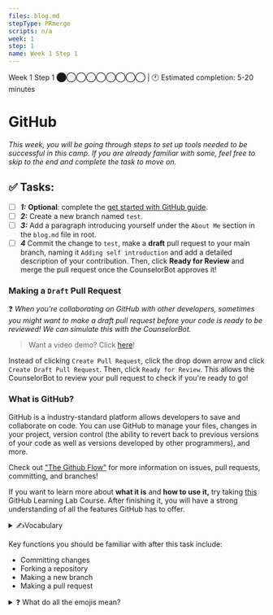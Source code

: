 ```yaml
---
files: blog.md
stepType: PRmerge
scripts: n/a
week: 1
step: 1
name: Week 1 Step 1
---
```

Week 1 Step 1 ⬤◯◯◯◯◯◯◯◯ | 🕐 Estimated completion: 5-20 minutes

# GitHub
*This week, you will be going through steps to set up tools needed to be successful in this camp. If you are already familiar with some, feel free to skip to the end and complete the task to move on.*

## ✅  Tasks:
- [ ] ***1:*** **Optional**: complete the [get started with GitHub guide](https://guides.github.com/activities/hello-world/).
- [ ] ***2:*** Create a new branch named `test`.
- [ ] ***3:*** Add a paragraph introducing yourself under the `About Me` section in the `blog.md` file in root.
- [ ] ***4*** Commit the change to `test`, make a **draft** pull request to your main branch, naming it `Adding self introduction` and add a detailed description of your contribution. Then, click **Ready for Review** and merge the pull request once the CounselorBot approves it!

### Making a `Draft` Pull Request
❓ _When you're collaborating on GitHub with other developers, sometimes you might want to make a draft pull request before your code is ready to be reviewed! We can simulate this with the CounselorBot._

> Want a video demo? Click [here](https://egghead.io/lessons/github-open-a-github-draft-pull-request)!

Instead of clicking `Create Pull Request`, click the drop down arrow and click `Create Draft Pull Request`. Then, click `Ready for Review`. This allows the CounselorBot to review your pull request to check if you're ready to go!

### What is GitHub?
GitHub is a industry-standard platform allows developers to save and collaborate on code. You can use GitHub to manage your files, changes in your project, version control (the ability to revert back to previous versions of your code as well as versions developed by other programmers), and more.

Check out <a href="https://guides.github.com/introduction/flow/">"The Github Flow"</a> for more information on issues, pull requests, committing, and branches!

If you want to learn more about <b>what it is</b> and <b>how to use it,</b> try taking <a href='https://lab.github.com/githubtraining/introduction-to-github'>this</a> GitHub Learning Lab Course. After finishing it, you will have a strong understanding of all the features GitHub has to offer.

<details>
<summary>✍️Vocabulary</summary>

#### ‼️ Repositories
Repositories (or repos) are essentially **folders where you can store files of code.** The repo of our camp was duplicated into your account when you clicked "Create Template" so that you can commit changes and complete each lesson.

#### ‼️ Issues
For our camp, each week is placed inside an issue. Only when you complete the week (committing the necessary code and commenting), will the issue close and you can move on to the next issue. Don’t worry – committing changes is easier than it sounds.

> 💡 *On usual repositories in the contributing world issues are tasks or bugs that need to be completed or fixed.*

#### ‼️ Fork
If you want to contribute to someone else's code, you would "fork" it. This creates a copy of the code under your account that you can make changes to. Create a fork when you **want to make changes to someone else's code and contribute to it.**

#### ‼️ Branch
Creating a **branch** on a repository is like forking a repository. You would do this when you **want to make changes to your code without harming a working version.**

#### ‼️ Pull Request
Once you make changes on **a forked repository or another branch,** you might need to bring the changes into the "main" repository. This allows YOUR changes to be visible in the main project! *You are basically asking for permission to "merge" your changes."

**This allows you to:**
  
⭐ Collaborate on code
  
⭐ Make comments
  
⭐ Review the contributions made

#### ‼️ Command Line Interface
A Command Line Interface (CLI) is your computer's visual application for accessing its operating system. There are different types of CLIs for different operating systems, such as Terminal for MacOs and PowerShell for Windows. If you have Windows, make sure to also install [Git Bash](https://git-scm.com/downloads) for a better tool. In upcoming issues, we will refer to your CLI as your Terminal or Command Line, but remember that they mean the same thing!
<br>
</details>

Key functions you should be familiar with after this task include:
- Committing changes
- Forking a repository
- Making a new branch
- Making a pull request

<details>
<summary>❓ What do all the emojis mean?</summary>
Glad that you asked!
 
| Emoji | Meaning |
| --- | ----------- |
| 💡 | Helpful tips |
| ‼️ | Important info |
| ❓ | Question you may have |
| ⭐ | Features |

</details>
